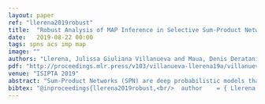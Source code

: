 ```yaml
---
layout: paper
ref: "llerena2019robust"
title:  "Robust Analysis of MAP Inference in Selective Sum-Product Networks"
date:   2019-08-22 00:00
tags: spns acs imp map
image: ""
authors: "Llerena, Julissa Giuliana Villanueva and Maua, Denis Deratani"
pdf: "http://proceedings.mlr.press/v103/villanueva-llerena19a/villanueva-llerena19a.pdf"
venue: "ISIPTA 2019"
abstract: "Sum-Product Networks (SPN) are deep probabilistic models that have shown to achieve state-of-the-art performance in several machine learning tasks. As with many other probabilistic models, performing Maximum-A-Posteriori (MAP) inference is NP-hard in SPNs. A notable exception is selective SPNs, that constrain the network so as to allow MAP inference to be performed in linear time. Due to the high number of parameters, SPNs learned from data can produce unreliable and overconfident inference; this phenomenon can be partially mitigated by performing a Robustness Analysis of the model predictions to changes in the parameters. In this work, we address the problem of assessing the robustness of MAP inferences produced with Selective SPNs to global perturbations of the parameters. We present efficient algorithms and an empirical analysis with realistic problems."
bibtex: "@inproceedings{llerena2019robust,<br/>  author    = { Llerena, Julissa Giuliana Villanueva and Deratani Mau{'{a, Denis},<br/>  title     = {Robust Analysis of {MAP} Inference in Selective Sum-Product Networks},<br/>  booktitle = {{ISIPTA}},<br/>  series    = {Proceedings of Machine Learning Research},<br/>  volume    = {103},<br/>  pages     = {430--440},<br/>  publisher = {{PMLR}},<br/>  year      = {2019}<br/>}"
---
```

